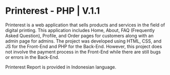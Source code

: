 Printerest - PHP | V.1.1
===
Printerest is a web application that sells products and services in the field of digital printing. This application includes Home, About, FAQ (Frequently Asked Question), Profile, and Order pages for customers along with an admin page for admins. The project was developed using HTML, CSS, and JS for the Front-End and PHP for the Back-End. However, this project does not involve the payment process in the Front-End while there are still bugs or errors in the Back-End.

Printerest Report is provided in Indonesian language.
